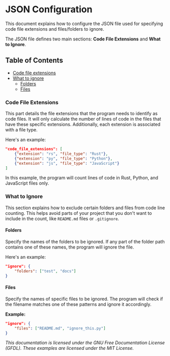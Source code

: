 # JSON Configuration

This document explains how to configure the JSON file used for specifying code
file extensions and files/folders to ignore.

The JSON file defines two main sections: **Code File Extensions** and **What to
Ignore**.

## Table of Contents

   - [Code file extensions](#code-file-extensions)
   - [What to ignore](#what-to-ignore)
       - [Folders](#folders)
       - [Files](#files)

### Code File Extensions

This part details the file extensions that the program needs to identify as code
files. It will only calculate the number of lines of code in the files that have
these specific extensions. Additionally, each extension is associated with a
file type.

Here's an example:

```json
"code_file_extensions": [
    {"extension": "rs", "file_type": "Rust"},
    {"extension": "py", "file_type": "Python"},
    {"extension": "js", "file_type": "JavaScript"}
]
```

In this example, the program will count lines of code in Rust, Python, and
JavaScript files only.

### What to Ignore

This section explains how to exclude certain folders and files from code line
counting. This helps avoid parts of your project that you don't want to include
in the count, like `README.md` files or `.gitignore`.

#### Folders

Specify the names of the folders to be ignored. If any part of the folder path
contains one of these names, the program will ignore the file.

Here's an example:

```json
"ignore": {
    "folders": ["test", "docs"]
}
```

#### Files

Specify the names of specific files to be ignored. The program will check if the
filename matches one of these patterns and ignore it accordingly.

**Example:**

```json
"ignore": {
    "files": ["README.md", "ignore_this.py"]
}
```

*This documentation is licensed under the GNU Free Documentation License (GFDL). These examples are licensed under the MIT License.*
